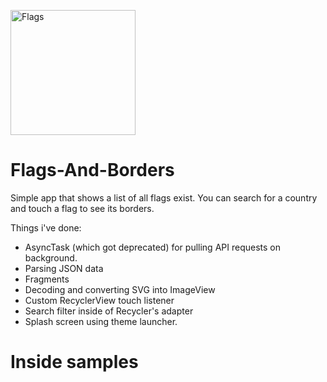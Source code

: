  <a href="http://fvcproductions.com"><img src="https://www.worldflagshop.com/wp-content/uploads/2018/10/195-flag.png" title="Flags" width="200" length="400"></a> 
 # Flags-And-Borders
Simple app that shows a list of all flags exist. You can search for a country and touch a flag to see its borders. 

Things i've done:
- AsyncTask (which got deprecated) for pulling API requests on background. 
- Parsing JSON data
- Fragments
- Decoding and converting SVG into ImageView
- Custom RecyclerView touch listener
- Search filter inside of Recycler's adapter
- Splash screen using theme launcher.

# Inside samples
